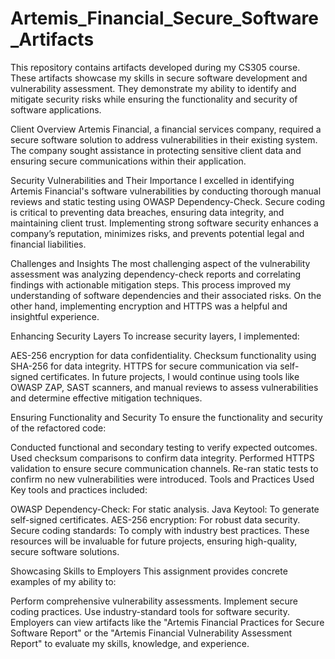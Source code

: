 # Artemis_Financial_Secure_Software_Artifacts
This repository contains artifacts developed during my CS305 course. These artifacts showcase my skills in secure software development and vulnerability assessment. They demonstrate my ability to identify and mitigate security risks while ensuring the functionality and security of software applications.

Client Overview
Artemis Financial, a financial services company, required a secure software solution to address vulnerabilities in their existing system. The company sought assistance in protecting sensitive client data and ensuring secure communications within their application.

Security Vulnerabilities and Their Importance
I excelled in identifying Artemis Financial's software vulnerabilities by conducting thorough manual reviews and static testing using OWASP Dependency-Check. Secure coding is critical to preventing data breaches, ensuring data integrity, and maintaining client trust. Implementing strong software security enhances a company’s reputation, minimizes risks, and prevents potential legal and financial liabilities.

Challenges and Insights
The most challenging aspect of the vulnerability assessment was analyzing dependency-check reports and correlating findings with actionable mitigation steps. This process improved my understanding of software dependencies and their associated risks. On the other hand, implementing encryption and HTTPS was a helpful and insightful experience.

Enhancing Security Layers
To increase security layers, I implemented:

AES-256 encryption for data confidentiality.
Checksum functionality using SHA-256 for data integrity.
HTTPS for secure communication via self-signed certificates.
In future projects, I would continue using tools like OWASP ZAP, SAST scanners, and manual reviews to assess vulnerabilities and determine effective mitigation techniques.

Ensuring Functionality and Security
To ensure the functionality and security of the refactored code:

Conducted functional and secondary testing to verify expected outcomes.
Used checksum comparisons to confirm data integrity.
Performed HTTPS validation to ensure secure communication channels.
Re-ran static tests to confirm no new vulnerabilities were introduced.
Tools and Practices Used
Key tools and practices included:

OWASP Dependency-Check: For static analysis.
Java Keytool: To generate self-signed certificates.
AES-256 encryption: For robust data security.
Secure coding standards: To comply with industry best practices.
These resources will be invaluable for future projects, ensuring high-quality, secure software solutions.

Showcasing Skills to Employers
This assignment provides concrete examples of my ability to:

Perform comprehensive vulnerability assessments.
Implement secure coding practices.
Use industry-standard tools for software security.
Employers can view artifacts like the "Artemis Financial Practices for Secure Software Report" or the "Artemis Financial Vulnerability Assessment Report" to evaluate my skills, knowledge, and experience.


